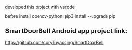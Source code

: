 developed this project with vscode

before install opencv-python: pip3 install --upgrade pip

## SmartDoorBell Android app project link: 
https://github.com/coryTuyaoqing/SmartDoorBell
